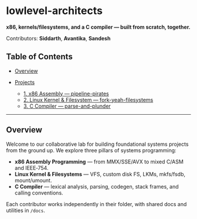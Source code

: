 # lowlevel-architects

**x86, kernels/filesystems, and a C compiler — built from scratch, together.**



Contributors: **Siddarth**, **Avantika**, **Sandesh**



## Table of Contents

* [Overview](#overview)

* [Projects](#projects)

  * [1. x86 Assembly — pipeline-pirates](#1-x86-assembly--pipeline-pirates)
  * [2. Linux Kernel & Filesystem — fork-yeah-filesystems](#2-linux-kernel--filesystem--fork-yeah-filesystems)
  * [3. C Compiler — parse-and-plunder](#3-c-compiler--parse-and-plunder)


---

## Overview

Welcome to our collaborative lab for building foundational systems projects from the ground up. We explore three pillars of systems programming:

* **x86 Assembly Programming** — from MMX/SSE/AVX to mixed C/ASM and IEEE‑754.
* **Linux Kernel & Filesystems** — VFS, custom disk FS, LKMs, mkfs/fsdb, mount/umount.
* **C Compiler** — lexical analysis, parsing, codegen, stack frames, and calling conventions.

Each contributor works independently in their folder, with shared docs and utilities in `/docs`.
